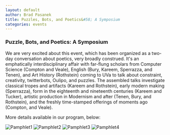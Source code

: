 ```yaml
---
layout: default
author: Brad Pasanek
title: Puzzles, Bots, and Poetics&#58; A Symposium
categories: events
---
```


### Puzzle, Bots, and Poetics: A Symposium

We are very excited about this event, which has been organized as a two-day conversation about poetics, very broadly construed. It's an emphatically interdisciplinary affair with far-flung scholars from Computer Science (Compton and Veale), English (Bury, Kareem, Sperrazza, and Tenen), and Art History (Rothstein) coming to UVa to talk about constraint, creativity, twitterbots, Oulipo, and puzzles. The assembled talks investigate classical tropes and artifacts (Kareem and Rothstein), early modern making (Sperrazza), form in the eighteenth and nineteenth centuries (Kareem and Tucker), artistic production in Modernism and after (Tenen, Bury, and Rothstein), and the freshly time-stamped offerings of moments ago (Compton, and Veale).

More details available in our program, below:

![Pamphlet1](./../../../../images/PuzzlePamphlet1.jpg)
![Pamphlet2](./../../../../images/PuzzlePamphlet2.jpg)
![Pamphlet3](./../../../../images/PuzzlePamphlet3.jpg)
![Pamphlet4](./../../../../images/PuzzlePamphlet4.jpg)


<!--All events taking place in Alderman Library, Room 421

Friday, October 26 

 9 AM - Kate Compton, Computer Science, UC Santa Cruz 
	      Creative Coding Workshop

2 PM - Tony Veale, Computer Science, University College Dublin 
	      “Game of Tropes II: A Clash of Symbols”

3 PM - Sarah Tindal Kareem, English, UCLA
	      “Chasing Daedalus”

 4 PM - Louis Bury, English, CUNY Hostos,
	      “‘Rats Build Their Labyrinths’: On the Psychology and Aesthetics of Puzzles”
		

Saturday, October 27

10 AM - Dennis Tenen, Department of English and Comparative Literature, Columbia University
	       “Techniques of Industrial Modernism: Plot Robot”

11 AM - Whitney Sperrazza, Digital Humanties, University of Kansas 
	        “Blazonic (Un)making: Margaret Cavendish’s 
	         Recipe Poems as Early Modern Maker Labs”

1 PM - Herbert Tucker, English, University of Virginia
	        Riddle Poems: A Discussion

2 PM - Bret Rothstein, Art History, Indiana University
	        “Secret Hardware Handshakes”

This event made possible with support from the Page-Barbour Committee, the IHGC's Humanities Informatics Lab, and Scholars' Lab-->